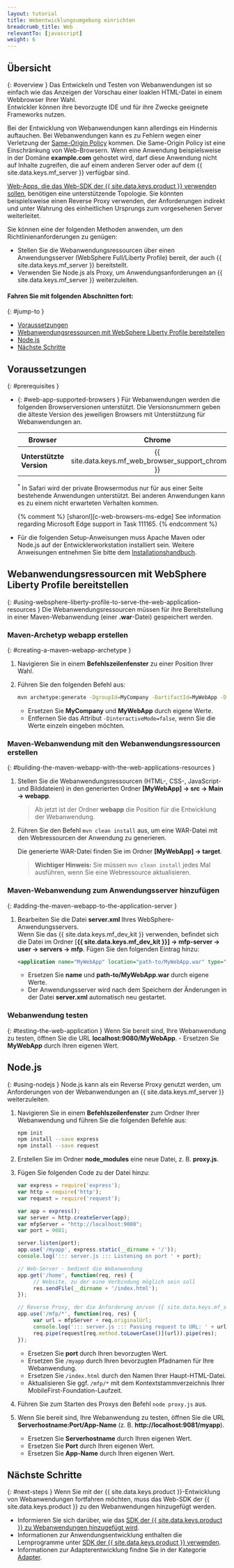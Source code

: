 ```yaml
---
layout: tutorial
title: Webentwicklungsumgebung einrichten
breadcrumb_title: Web
relevantTo: [javascript]
weight: 6
---
```

<!-- NLS_CHARSET=UTF-8 -->
## Übersicht
{: #overview }
Das Entwickeln und Testen von Webanwendungen ist so einfach wie das Anzeigen der Vorschau einer loaklen HTML-Datei in einem Webbrowser Ihrer Wahl.   
Entwickler können ihre bevorzugte IDE und für ihre Zwecke geeignete Frameworks nutzen. 

Bei der Entwicklung von Webanwendungen kann allerdings ein Hindernis auftauchen. Bei Webanwendungen kann es zu Fehlern wegen einer Verletzung der
[Same-Origin Policy](https://developer.mozilla.org/en-US/docs/Web/Security/Same-origin_policy) kommen. Die Same-Origin Policy ist eine Einschränkung von Web-Browsern. Wenn eine Anwendung beispielsweise in der Domäne **example.com** gehostet wird,
darf diese Anwendung nicht auf Inhalte zugreifen, die auf einem anderen Server oder
auf dem {{ site.data.keys.mf_server }} verfügbar sind. 

[Web-Apps, die das
Web-SDK der {{ site.data.keys.product }} verwenden sollen](../../../application-development/sdk/web),
benötigen eine unterstützende Topologie. Sie könnten beispielsweise
einen Reverse Proxy verwenden, der Anforderungen indirekt und unter Wahrung des einheitlichen Ursprungs zum vorgesehenen Server weiterleitet. 

Sie können eine der folgenden Methoden anwenden, um den Richtlinienanforderungen zu genügen: 

- Stellen Sie die Webanwendungsressourcen
über einen Anwendungsserver (WebSphere Full/Liberty Profile) bereit, der auch {{ site.data.keys.mf_server }} bereitstellt. 
- Verwenden Sie Node.js als Proxy, um Anwendungsanforderungen an {{ site.data.keys.mf_server }} weiterzuleiten.

#### Fahren Sie mit folgenden Abschnitten fort: 
{: #jump-to }
- [Voraussetzungen](#prerequisites)
- [Webanwendungsressourcen mit WebSphere Liberty Profile bereitstellen](#using-websphere-liberty-profile-to-serve-the-web-application-resources)
- [Node.js](#using-nodejs)
- [Nächste Schritte](#next-steps)

## Voraussetzungen
{: #prerequisites }
-   {: #web-app-supported-browsers }
    Für Webanwendungen werden die folgenden Browserversionen unterstützt. Die Versionsnummern geben die älteste Version des jeweiligen Browsers mit Unterstützung für Webanwendungen an. 

    | Browser| Chrome| Safari<sup>*</sup>   | Internet Explorer| Firefox| Android-Browser|
    |-----------------------|:--------:|:--------------------:|:-------------------:|:---------:|:-----------------:|
    | **Unterstützte Version** |  {{ site.data.keys.mf_web_browser_support_chrome_ver }} | {{ site.data.keys.mf_web_browser_support_safari_ver }} | {{ site.data.keys.mf_web_browser_support_ie_ver }} | {{ site.data.keys.mf_web_browser_support_firefox_ver }} | {{ site.data.keys.mf_web_browser_support_android_ver }}  |

    <sup>*</sup> In Safari wird der private Browsermodus nur für aus einer Seite bestehende Anwendungen unterstützt. Bei anderen Anwendungen kann es zu einem nicht erwarteten Verhalten kommen. 

    {% comment %} [sharonl][c-web-browsers-ms-edge] See information regarding Microsoft Edge support in Task 111165. {% endcomment %}

-   Für die folgenden Setup-Anweisungen muss Apache Maven oder Node.js auf der Entwicklerworkstation installiert sein. Weitere Anweisungen entnehmen Sie bitte dem [Installationshandbuch](../mobilefirst/installation-guide/).



## Webanwendungsressourcen mit WebSphere Liberty Profile bereitstellen
{: #using-websphere-liberty-profile-to-serve-the-web-application-resources }
Die Webanwendungsressourcen müssen für ihre Bereitstellung in einer Maven-Webanwendung (einer **.war**-Datei) gespeichert werden. 

### Maven-Archetyp webapp erstellen
{: #creating-a-maven-webapp-archetype }
1. Navigieren Sie in einem **Befehlszeilenfenster** zu einer Position Ihrer Wahl. 
2. Führen Sie den folgenden Befehl aus: 

   ```bash
   mvn archetype:generate -DgroupId=MyCompany -DartifactId=MyWebApp -DarchetypeArtifactId=maven-archetype-webapp -DinteractiveMode=false
   ```
    - Ersetzen Sie **MyCompany** und **MyWebApp** durch eigene Werte. 
    - Entfernen Sie das Attribut `-DinteractiveMode=false`, wenn Sie die Werte einzeln eingeben möchten. 

### Maven-Webanwendung mit den Webanwendungsressourcen erstellen 
{: #building-the-maven-webapp-with-the-web-applications-resources }
1. Stellen Sie die Webanwendungsressourcen (HTML-, CSS-, JavaScript- und Bilddateien) in den generierten Ordner
**[MyWebApp] → src → Main → webapp**. 

    > Ab jetzt ist der Ordner **webapp** die Position für die Entwicklung der Webanwendung. 

2. Führen Sie den Befehl `mvn clean install` aus, um eine WAR-Datei mit den Webressourcen der Anwendung zu generieren.
     
   Die generierte WAR-Datei finden Sie im Ordner **[MyWebApp] → target**.
   
    > <span class="glyphicon glyphicon-exclamation-sign" aria-hidden="true"></span> **Wichtiger Hinweis:** Sie müssen `mvn clean install` jedes Mal ausführen, wenn Sie eine Webressource aktualisieren.



### Maven-Webanwendung zum Anwendungsserver hinzufügen
{: #adding-the-maven-webapp-to-the-application-server }
1. Bearbeiten Sie die Datei **server.xml** Ihres WebSphere-Anwendungsservers.  
    Wenn Sie das {{ site.data.keys.mf_dev_kit }} verwenden, befindet sich die Datei im Ordner [**{{ site.data.keys.mf_dev_kit }}] → mfp-server → user → servers → mfp**. Fügen Sie den folgenden Eintrag hinzu:

   ```xml
   <application name="MyWebApp" location="path-to/MyWebApp.war" type="war"></application>
   ```
    - Ersetzen Sie **name** und **path-to/MyWebApp.war** durch eigene Werte.
    - Der Anwendungsserver wird nach dem Speichern der Änderungen in der Datei **server.xml** automatisch neu gestartet.  

### Webanwendung testen
{: #testing-the-web-application }
Wenn Sie bereit sind, Ihre Webanwendung zu testen, öffnen Sie die URL **localhost:9080/MyWebApp**.
    - Ersetzen Sie **MyWebApp** durch Ihren eigenen Wert. 

## Node.js
{: #using-nodejs }
Node.js kann als ein Reverse Proxy genutzt werden, um Anforderungen von der Webanwendungen
an {{ site.data.keys.mf_server }} weiterzuleiten.

1. Navigieren Sie in einem **Befehlszeilenfenster** zum Ordner Ihrer Webanwendung und führen Sie die folgenden Befehle aus:  

   ```bash
   npm init
   npm install --save express
   npm install --save request
   ```

2. Erstellen Sie im Ordner **node_modules** eine neue Datei, z. B. **proxy.js**.
3. Fügen Sie folgenden Code zu der Datei hinzu: 

   ```javascript
   var express = require('express');
   var http = require('http');
   var request = require('request');

   var app = express();
   var server = http.createServer(app);
   var mfpServer = "http://localhost:9080";
   var port = 9081;

   server.listen(port);
   app.use('/myapp', express.static(__dirname + '/'));
   console.log('::: server.js ::: Listening on port ' + port);

   // Web-Server - bedient die Webanwendung
   app.get('/home', function(req, res) {
        // Website, zu der eine Verbindung möglich sein soll
        res.sendFile(__dirname + '/index.html');
   });

   // Reverse Proxy, der die Anforderung an/von {{ site.data.keys.mf_server }} weiterleitet
   app.use('/mfp/*', function(req, res) {
        var url = mfpServer + req.originalUrl;
        console.log('::: server.js ::: Passing request to URL: ' + url);
        req.pipe(request[req.method.toLowerCase()](url)).pipe(res);
   });
   ```
    - Ersetzen Sie **port** durch Ihren bevorzugten Wert. 
    - Ersetzen Sie `/myapp` durch Ihren bevorzugten Pfadnamen für Ihre Webanwendung. 
    - Ersetzen Sie `/index.html` durch den Namen Ihrer Haupt-HTML-Datei. 
    - Aktualisieren Sie ggf. `/mfp/*` mit dem Kontextstammverzeichnis Ihrer MobileFirst-Foundation-Laufzeit. 

4. Führen Sie zum Starten des Proxys den Befehl `node proxy.js` aus.
5. Wenn Sie bereit sind, Ihre Webanwendung zu testen, öffnen Sie die URL **Serverhostname:Port/App-Name** (z. B. **http://localhost:9081/myapp**). 
    - Ersetzen Sie **Serverhostname** durch Ihren eigenen Wert. 
    - Ersetzen Sie **Port** durch Ihren eigenen Wert. 
    - Ersetzen Sie **App-Name** durch Ihren eigenen Wert. 

## Nächste Schritte
{: #next-steps }
Wenn Sie mit der {{ site.data.keys.product }}-Entwicklung von Webanwendungen fortfahren möchten,
muss das Web-SDK der {{ site.data.keys.product }} zu den Webanwendungen hinzugefügt werden. 

* Informieren Sie sich darüber, wie das [SDK der {{ site.data.keys.product }}
zu Webanwendungen hinzugefügt wird](../../../application-development/sdk/web/).
* Informationen zur Anwendungsentwicklung enthalten die Lernprogramme unter [SDK der {{ site.data.keys.product }} verwenden](../../../application-development/). 
* Informationen zur Adapterentwicklung findne Sie in der Kategorie [Adapter](../../../adapters/). 
